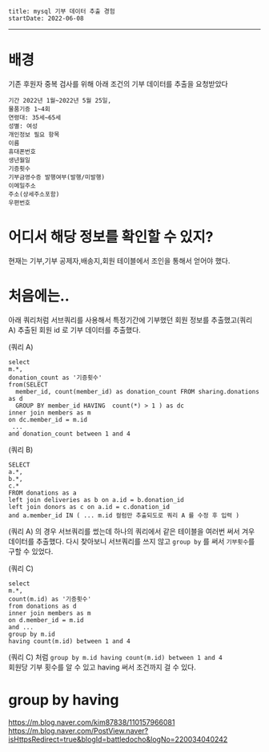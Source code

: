 ```
title: mysql 기부 데이터 추출 경험
startDate: 2022-06-08
```
---

# 배경

기존 후원자 중복 검사를 위해 아래 조건의 기부 데이터를 추출을 요청받았다
```
기간 2022년 1월~2022년 5월 25일, 
물품기증 1~4회
연령대: 35세~65세
성별: 여성
개인정보 필요 항목
이름
휴대폰번호
생년월일
기증횟수
기부금영수증 발행여부(발행/미발행)
이메일주소
주소(상세주소포함)
우편번호
```

# 어디서 해당 정보를 확인할 수 있지?
현재는 기부,기부 공제자,배송지,회원 테이블에서 조인을 통해서 얻어야 했다.

# 처음에는..

아래 쿼리처럼 서브쿼리를 사용해서 
특정기간에 기부했던 회원 정보를 추출했고(쿼리 A)
추출된 회원 id 로 기부 데이터를 추출했다.


(쿼리 A)
```
select  
m.*, 
donation_count as '기증횟수'
from(SELECT 
  member_id, count(member_id) as donation_count FROM sharing.donations as d
  GROUP BY member_id HAVING  count(*) > 1 ) as dc
inner join members as m
on dc.member_id = m.id
 ...
and donation_count between 1 and 4
```
(쿼리 B)
```
SELECT
a.*,
b.*,
c.*
FROM donations as a
left join deliveries as b on a.id = b.donation_id
left join donors as c on a.id = c.donation_id
and a.member_id IN ( ... m.id 컬럼만 추출되도로 쿼리 A 를 수정 후 입력 )

```

(쿼리 A) 의 경우 서브쿼리를 썼는데 하나의 쿼리에서 같은 테이블을 여러번 써서 겨우 데이터를 추출했다.
다시 찾아보니 서브쿼리를 쓰지 않고 `group by` 를 써서  `기부횟수`를 구할 수 있었다.

(쿼리 C)
```
select
m.*,
count(m.id) as '기증횟수'
from donations as d
inner join members as m
on d.member_id = m.id
and ...
group by m.id
having count(m.id) between 1 and 4
```
(쿼리 C) 처럼 `group by m.id having count(m.id) between 1 and 4`  
회원당 기부 횟수를 알 수 있고 having 써서 조건까지 걸 수 있다.



# group by having
https://m.blog.naver.com/kim87838/110157966081
https://m.blog.naver.com/PostView.naver?isHttpsRedirect=true&blogId=battledocho&logNo=220034040242
